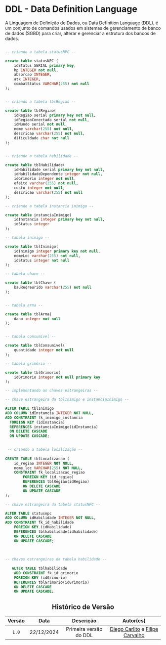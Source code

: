 # DDL - Data Definition Language

A Linguagem de Definição de Dados, ou Data Definition Language (DDL), é um conjunto de comandos usados em sistemas de gerenciamento de banco de dados (SGBD) para criar, alterar e gerenciar a estrutura dos bancos de dados.

```sql

-- criando a tabela statusNPC --

create table statusNPC (
	idStatus SERIAL primary key,
	hp INTEGER not null,
	absorcao INTEGER,
	atk INTEGER,
	combatStatus VARCHAR(255) not null
);


-- criando a tabela tblRegiao --

create table tblRegiao(
	idRegiao serial primary key not null,
	idRegiaoConectada serial not null,
	idMundo serial not null,
	nome varchar(255) not null,
	descricao varchar(255) not null,
	dificuldade char not null
);


-- criando a tabela habilidade -- 

create table tblHabilidade(
	idHabilidade serial primary key not null,
	idHabilidadeDependente integer not null,
	idGrimorio integer not null,
	efeito varchar(255) not null,
	custo integer not null,
	descricao varchar(255) not null
);

-- criando a tabela instancia inimigo --

create table instanciaInimigo(
	idInstancia integer primary key not null,
	idStatus integer
);

-- tabela inimigo --

create table tblInimigo(
	idInimigo integer primary key not null,
	nomeLoc varchar(255) not null,
	idStatus integer not null
);

-- tabela chave --

create table tblChave (
	bauReqreurido varchar(255) not null
);


-- tabela arma --

create table tblArma(
	dano integer not null
);


-- tabela consumível --

create table tblConsumivel(
	quantidade integer not null
);

-- tabela grimório --

create table tblGrimorio(
	idGrimorio integer not null primary key
);

-- implementando as chaves estrangeiras --

-- chave estrangeira da tblInimigo e instanciaInimigo --

ALTER TABLE tblInimigo
ADD COLUMN idInstancia INTEGER NOT NULL,  
ADD CONSTRAINT fk_inimigo_instancia
  FOREIGN KEY (idInstancia)
  REFERENCES instanciaInimigo(idInstancia)
  ON DELETE CASCADE
  ON UPDATE CASCADE;

 
 -- criando a tabela localização --
 
CREATE TABLE tblLocalizacao (
    id_regiao INTEGER NOT NULL,             
    nome_loc VARCHAR(255) NOT NULL,       
    CONSTRAINT fk_localizacao_regiao       
        FOREIGN KEY (id_regiao)            
        REFERENCES tblRegiao(idRegiao)    
        ON DELETE CASCADE                  
        ON UPDATE CASCADE
);

-- chave estrangeira da tabela statusNPC --

ALTER TABLE statusnpc
ADD COLUMN idHabilidade INTEGER NOT NULL,
ADD CONSTRAINT fk_id_habilidade
    FOREIGN KEY (idHabilidade)
    REFERENCES tblhabilidade(idhabilidade)
    ON DELETE CASCADE
    ON UPDATE CASCADE;
   
   
   
-- chaves estrangeiras da tabela habilidade --
   
   ALTER TABLE tblhabilidade
	ADD CONSTRAINT fk_id_grimorio
	FOREIGN KEY (idGrimorio)
	REFERENCES tblGrimorio(idGrimorio)
	ON DELETE CASCADE
	ON UPDATE CASCADE;

```

<center>

## Histórico de Versão
| Versão | Data | Descrição | Autor(es) |
| :-: | :-: | :-: | :-: | 
| `1.0`  | 22/12/2024 | Primeira versão do DDL | [Diego Carlito](https://github.com/DiegoCarlito) e [Filipe Carvalho](https://github.com/filipe-002) |

</center>
